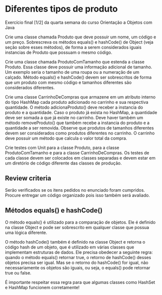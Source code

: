 # Diferentes tipos de produto

Exercício final [1/2] da quarta semana do curso Orientação a Objetos com Java
  
  Crie uma classe chamada Produto que deve possuir um nome, um código e um preço. Sobrescreva os métodos equals() e hashCode() de Object (veja seção sobre esses métodos), de forma a serem considerados iguais instancias de Produto que possuam o mesmo código.
  
  Crie uma classe chamada ProdutoComTamanho que estenda a classe Produto. Essa classe deve possuir uma informação adicional de tamanho. Um exemplo seria o tamanho de uma roupa ou a numeração de um calçado. Método equals() e hashCode() devem ser sobrescritos de forma que um produto com mesmo código e tamanhos diferentes são considerados diferentes.
  
  Crie uma classe CarrinhoDeCompras que armazene em um atributo interno do tipo HashMap cada produto adicionado no carrinho e sua respectiva quantidade. O método adicionaProduto() deve receber a instancia do produto e a quantidade. Caso o produto já exista no HashMap, a quantidade deve ser somada a que já existe no carrinho. Deve haver também um método removeProduto() que também recebe a instancia do produto e a quantidade a ser removida. Observe que produtos de tamanhos diferentes devem ser considerados como produtos diferentes no carrinho. O carrinho deve possuir um método que calcula o valor total da compra.
  
  Crie testes com Unit para a classe Produto, para a classe ProdutoComTamanho e para a classe CarrinhoDeCompras. Os testes de cada classe devem ser colocados em classes separadas e devem estar em um diretório de código diferente das classes de produção.
  
  ## Review criteria
  
  Serão verificados se os itens pedidos no enunciado foram cumpridos. Procure entregar um código organizado pois isso também será avaliado.
  
  ## Métodos equals() e hashCode()
  
  O método equals() é utilizado para a comparação de objetos. Ele é definido na classe Object e pode ser sobrescrito em qualquer classe que possua uma lógica diferente.
  
  O método hashCode() também é definido na classe Object e retorna o código hash de um objeto, que é utilizado em várias classes que implementam estruturas de dados. Ele precisa obedecer a seguinte regra: quando o método equals() retornar true, o retorno de hashCode() desses objetos precisa ser igual. Mas se o retorno do hashCode() for igual, não necessariamente os objetos são iguais, ou seja, o equals() pode retornar true ou false.
  
  É importante respeitar essa regra para que algumas classes como HashSet e HashMap funcionem corretamente!